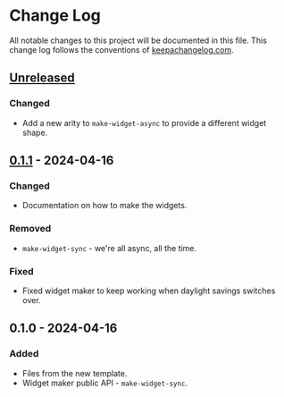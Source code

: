 # Change Log
All notable changes to this project will be documented in this file. This change log follows the conventions of [keepachangelog.com](http://keepachangelog.com/).

## [Unreleased]
### Changed
- Add a new arity to `make-widget-async` to provide a different widget shape.

## [0.1.1] - 2024-04-16
### Changed
- Documentation on how to make the widgets.

### Removed
- `make-widget-sync` - we're all async, all the time.

### Fixed
- Fixed widget maker to keep working when daylight savings switches over.

## 0.1.0 - 2024-04-16
### Added
- Files from the new template.
- Widget maker public API - `make-widget-sync`.

[Unreleased]: https://github.com/constacts/ragtacts/compare/0.1.1...HEAD
[0.1.1]: https://github.com/constacts/ragtacts/compare/0.1.0...0.1.1
